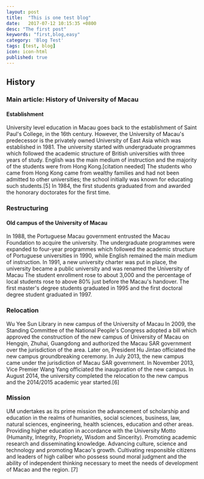 ```yaml
---
layout: post
title:  "This is one test blog"
date:   2017-07-12 10:15:35 +0800
desc: "The first post"
keywords: "first,blog,easy"
category: 'Blog Test'
tags: [test, blog]
icon: icon-html
published: true
---
```


## History

### Main article: History of University of Macau

#### Establishment

University level education in Macau goes back to the establishment of Saint Paul's College, in the 16th century. However, the University of Macau's predecessor is the privately owned University of East Asia which was established in 1981. The university started with undergraduate programmes which followed the academic structure of British universities with three years of study. English was the main medium of instruction and the majority of the students were from Hong Kong.[citation needed] The students who came from Hong Kong came from wealthy families and had not been admitted to other universities; the school initially was known for educating such students.[5] In 1984, the first students graduated from and awarded the honorary doctorates for the first time.

### Restructuring

#### Old campus of the University of Macau

In 1988, the Portuguese Macau government entrusted the Macau Foundation to acquire the university. The undergraduate programmes were expanded to four-year programmes which followed the academic structure of Portuguese universities in 1990, while English remained the main medium of instruction. In 1991, a new university charter was put in place, the university became a public university and was renamed the University of Macau The student enrollment rose to about 3,000 and the percentage of local students rose to above 80% just before the Macau's handover. The first master's degree students graduated in 1995 and the first doctoral degree student graduated in 1997.

### Relocation

Wu Yee Sun Library in new campus of the University of Macau
In 2009, the Standing Committee of the National People's Congress adopted a bill which approved the construction of the new campus of University of Macau on Hengqin, Zhuhai, Guangdong and authorized the Macau SAR government over the jurisdiction of the area. Later on, President Hu Jintao officiated the new campus groundbreaking ceremony. In July 2013, the new campus came under the jurisdiction of Macau SAR government. In November 2013, Vice Premier Wang Yang officiated the inauguration of the new campus. In August 2014, the university completed the relocation to the new campus and the 2014/2015 academic year started.[6]

### Mission

UM undertakes as its prime mission the advancement of scholarship and education in the realms of humanities, social sciences, business, law, natural sciences, engineering, health sciences, education and other areas.
Providing higher education in accordance with the University Motto (Humanity, Integrity, Propriety, Wisdom and Sincerity).
Promoting academic research and disseminating knowledge.
Advancing culture, science and technology and promoting Macao's growth.
Cultivating responsible citizens and leaders of high caliber who possess sound moral judgment and the ability of independent thinking necessary to meet the needs of development of Macao and the region. [7]
